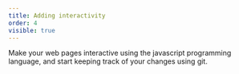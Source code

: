 ```yaml
---
title: Adding interactivity
order: 4
visible: true
---
```


Make your web pages interactive using the javascript programming language, and start keeping track of your changes using git.
